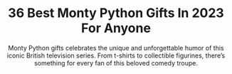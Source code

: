 ---
layout: post
title: 36 Best Monty Python Gifts In 2023 For Anyone
subtitle: Monty Python gifts celebrates the unique and unforgettable humor of this iconic British television series. From t-shirts to collectible figurines, there’s something for every fan of this beloved comedy troupe.
header-img: "img/post/2023/09/copied/Monty-Python.jpg"
header-style: text
permalink: "/monty-python-gifts/"
catalog: true
tags:
  - Recipients 
  - Men
---   